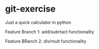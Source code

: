 # git-exercise
Just a quick calculator in python

Feature Branch 1:
add/subrtact functionality

Feature BRanch 2:
div/mult functionality
